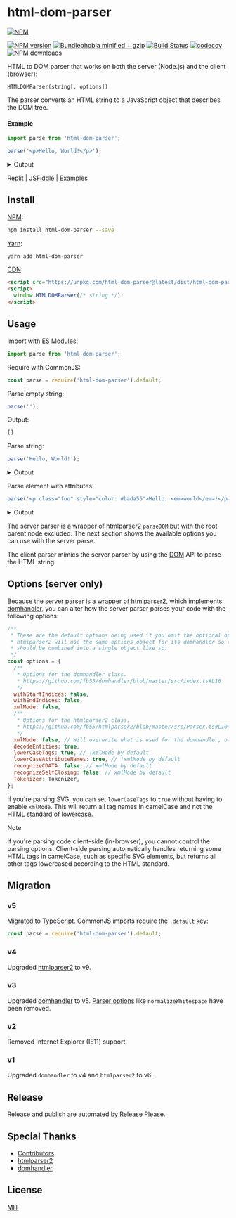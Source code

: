 # html-dom-parser

[![NPM](https://nodei.co/npm/html-dom-parser.png)](https://nodei.co/npm/html-dom-parser/)

[![NPM version](https://badgen.net/npm/v/html-dom-parser)](https://www.npmjs.com/package/html-dom-parser)
[![Bundlephobia minified + gzip](https://badgen.net/bundlephobia/minzip/html-dom-parser)](https://bundlephobia.com/package/html-dom-parser)
[![Build Status](https://github.com/remarkablemark/html-dom-parser/workflows/build/badge.svg?branch=master)](https://github.com/remarkablemark/html-dom-parser/actions?query=workflow%3Abuild)
[![codecov](https://codecov.io/gh/remarkablemark/html-dom-parser/branch/master/graph/badge.svg?token=6RRL0875TY)](https://codecov.io/gh/remarkablemark/html-dom-parser)
[![NPM downloads](https://badgen.net/npm/dm/html-dom-parser)](https://www.npmjs.com/package/html-dom-parser)

HTML to DOM parser that works on both the server (Node.js) and the client (browser):

```
HTMLDOMParser(string[, options])
```

The parser converts an HTML string to a JavaScript object that describes the DOM tree.

#### Example

```js
import parse from 'html-dom-parser';

parse('<p>Hello, World!</p>');
```

<details>
<summary>Output</summary>
<p>

```js
[
  Element {
    type: 'tag',
    parent: null,
    prev: null,
    next: null,
    startIndex: null,
    endIndex: null,
    children: [
      Text {
        type: 'text',
        parent: [Circular],
        prev: null,
        next: null,
        startIndex: null,
        endIndex: null,
        data: 'Hello, World!'
      }
    ],
    name: 'p',
    attribs: {}
  }
]
```

</p>
</details>

[Replit](https://replit.com/@remarkablemark/html-dom-parser) | [JSFiddle](https://jsfiddle.net/remarkablemark/ff9yg1yz/) | [Examples](https://github.com/remarkablemark/html-dom-parser/tree/master/examples)

## Install

[NPM](https://www.npmjs.com/package/html-dom-parser):

```sh
npm install html-dom-parser --save
```

[Yarn](https://yarnpkg.com/package/html-dom-parser):

```sh
yarn add html-dom-parser
```

[CDN](https://unpkg.com/html-dom-parser/):

```html
<script src="https://unpkg.com/html-dom-parser@latest/dist/html-dom-parser.min.cjs"></script>
<script>
  window.HTMLDOMParser(/* string */);
</script>
```

## Usage

Import with ES Modules:

```js
import parse from 'html-dom-parser';
```

Require with CommonJS:

```js
const parse = require('html-dom-parser').default;
```

Parse empty string:

```js
parse('');
```

Output:

<!-- prettier-ignore -->
```js
[]
```

Parse string:

```js
parse('Hello, World!');
```

<details>
<summary>Output</summary>
<p>

```js
[
  Text {
    type: 'text',
    parent: null,
    prev: null,
    next: null,
    startIndex: null,
    endIndex: null,
    data: 'Hello, World!'
  }
]
```

</p>
</details>

Parse element with attributes:

```js
parse('<p class="foo" style="color: #bada55">Hello, <em>world</em>!</p>');
```

<details>
<summary>Output</summary>
<p>

```js
[
  Element {
    type: 'tag',
    parent: null,
    prev: null,
    next: null,
    startIndex: null,
    endIndex: null,
    children: [ [Text], [Element], [Text] ],
    name: 'p',
    attribs: { class: 'foo', style: 'color: #bada55' }
  }
]
```

</p>
</details>

The server parser is a wrapper of [htmlparser2](https://github.com/fb55/htmlparser2) `parseDOM` but with the root parent node excluded. The next section shows the available options you can use with the server parse.

The client parser mimics the server parser by using the [DOM](https://developer.mozilla.org/docs/Web/API/Document_Object_Model/Introduction) API to parse the HTML string.

## Options (server only)

Because the server parser is a wrapper of [htmlparser2](https://github.com/fb55/htmlparser2), which implements [domhandler](https://github.com/fb55/domhandler), you can alter how the server parser parses your code with the following options:

```js
/**
 * These are the default options being used if you omit the optional options object.
 * htmlparser2 will use the same options object for its domhandler so the options
 * should be combined into a single object like so:
 */
const options = {
  /**
   * Options for the domhandler class.
   * https://github.com/fb55/domhandler/blob/master/src/index.ts#L16
   */
  withStartIndices: false,
  withEndIndices: false,
  xmlMode: false,
  /**
   * Options for the htmlparser2 class.
   * https://github.com/fb55/htmlparser2/blob/master/src/Parser.ts#L104
   */
  xmlMode: false, // Will overwrite what is used for the domhandler, otherwise inherited.
  decodeEntities: true,
  lowerCaseTags: true, // !xmlMode by default
  lowerCaseAttributeNames: true, // !xmlMode by default
  recognizeCDATA: false, // xmlMode by default
  recognizeSelfClosing: false, // xmlMode by default
  Tokenizer: Tokenizer,
};
```

If you're parsing SVG, you can set `lowerCaseTags` to `true` without having to enable `xmlMode`. This will return all tag names in camelCase and not the HTML standard of lowercase.

> [!NOTE]
> If you're parsing code client-side (in-browser), you cannot control the parsing options. Client-side parsing automatically handles returning some HTML tags in camelCase, such as specific SVG elements, but returns all other tags lowercased according to the HTML standard.

## Migration

### v5

Migrated to TypeScript. CommonJS imports require the `.default` key:

```js
const parse = require('html-dom-parser').default;
```

### v4

Upgraded [htmlparser2](https://github.com/fb55/htmlparser2) to v9.

### v3

Upgraded [domhandler](https://github.com/fb55/domhandler) to v5. [Parser options](https://github.com/fb55/htmlparser2/wiki/Parser-options) like `normalizeWhitespace` have been removed.

### v2

Removed Internet Explorer (IE11) support.

### v1

Upgraded `domhandler` to v4 and `htmlparser2` to v6.

## Release

Release and publish are automated by [Release Please](https://github.com/googleapis/release-please).

## Special Thanks

- [Contributors](https://github.com/remarkablemark/html-dom-parser/graphs/contributors)
- [htmlparser2](https://github.com/fb55/htmlparser2)
- [domhandler](https://github.com/fb55/domhandler)

## License

[MIT](https://github.com/remarkablemark/html-dom-parser/blob/master/LICENSE)
